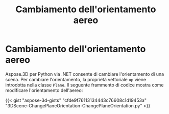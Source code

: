 ﻿---
title: Cambiamento dell'orientamento aereo
type: docs
weight: 40
url: /it/python-net/changing-plane-orientation/
description: Aspose.3D per Python via .NET consente di cambiare l'orientamento di una scena. Per modificare l'orientamento, la proprietà vettore Up viene introdotta in Classe aereo.
---
# **Cambiamento dell'orientamento aereo**
Aspose.3D per Python via .NET consente di cambiare l'orientamento di una scena. Per cambiare l'orientamento, la proprietà vettoriale `up` viene introdotta nella classe `Plane`. Il seguente frammento di codice mostra come modificare l'orientamento dell'aereo:

{{< gist "aspose-3d-gists" "cfde9f76113134443c76608c1d19453a" "3DScene-ChangePlaneOrientation-ChangePlaneOrientation.py" >}}
